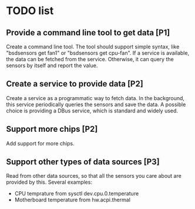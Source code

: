 # TODO list

## Provide a command line tool to get data [P1]
Create a command line tool. The tool should support simple syntax, like
"bsdsensors get fan1" or "bsdsensors get cpu-fan". If a service is available,
the data can be fetched from the service. Otherwise, it can query the sensors
by itself and report the value.

## Create a service to provide data [P2]
Create a service as a programmatic way to fetch data. In the background, this
service periodically queries the sensors and save the data. A possible choice
is providing a DBus service, which is standard and widely used.

## Support more chips [P2]
Add support for more chips.

## Support other types of data sources [P3]
Read from other data sources, so that all the sensors you care about are
provided by this. Several examples:
* CPU temprature from sysctl dev.cpu.0.temperature
* Motherboard temperature from hw.acpi.thermal
